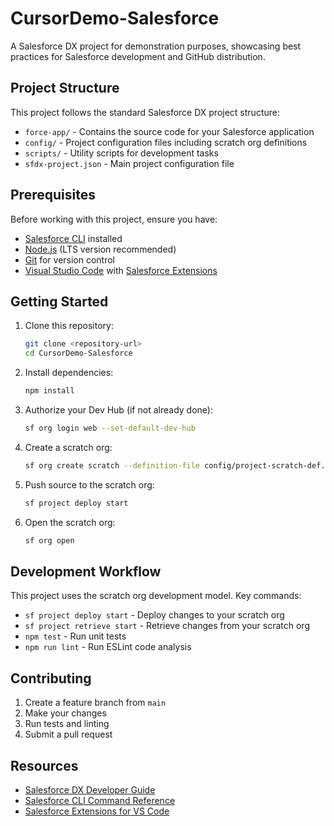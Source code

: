 # CursorDemo-Salesforce

A Salesforce DX project for demonstration purposes, showcasing best practices for Salesforce development and GitHub distribution.

## Project Structure

This project follows the standard Salesforce DX project structure:

- `force-app/` - Contains the source code for your Salesforce application
- `config/` - Project configuration files including scratch org definitions
- `scripts/` - Utility scripts for development tasks
- `sfdx-project.json` - Main project configuration file

## Prerequisites

Before working with this project, ensure you have:

- [Salesforce CLI](https://developer.salesforce.com/tools/sfdxcli) installed
- [Node.js](https://nodejs.org/) (LTS version recommended)
- [Git](https://git-scm.com/) for version control
- [Visual Studio Code](https://code.visualstudio.com/) with [Salesforce Extensions](https://marketplace.visualstudio.com/items?itemName=salesforce.salesforcedx-vscode)

## Getting Started

1. Clone this repository:
   ```bash
   git clone <repository-url>
   cd CursorDemo-Salesforce
   ```

2. Install dependencies:
   ```bash
   npm install
   ```

3. Authorize your Dev Hub (if not already done):
   ```bash
   sf org login web --set-default-dev-hub
   ```

4. Create a scratch org:
   ```bash
   sf org create scratch --definition-file config/project-scratch-def.json --alias demo-org --set-default
   ```

5. Push source to the scratch org:
   ```bash
   sf project deploy start
   ```

6. Open the scratch org:
   ```bash
   sf org open
   ```

## Development Workflow

This project uses the scratch org development model. Key commands:

- `sf project deploy start` - Deploy changes to your scratch org
- `sf project retrieve start` - Retrieve changes from your scratch org
- `npm test` - Run unit tests
- `npm run lint` - Run ESLint code analysis

## Contributing

1. Create a feature branch from `main`
2. Make your changes
3. Run tests and linting
4. Submit a pull request

## Resources

- [Salesforce DX Developer Guide](https://developer.salesforce.com/docs/atlas.en-us.sfdx_dev.meta/sfdx_dev/sfdx_dev_intro.htm)
- [Salesforce CLI Command Reference](https://developer.salesforce.com/docs/atlas.en-us.sfdx_cli_reference.meta/sfdx_cli_reference/cli_reference.htm)
- [Salesforce Extensions for VS Code](https://developer.salesforce.com/tools/vscode/)
